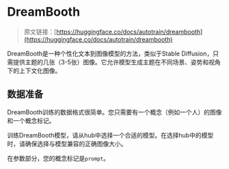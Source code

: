 # DreamBooth

> 原文链接：[https://huggingface.co/docs/autotrain/dreambooth](https://huggingface.co/docs/autotrain/dreambooth)

DreamBooth是一种个性化文本到图像模型的方法，类似于Stable Diffusion，只需提供主题的几张（3-5张）图像。它允许模型生成主题在不同场景、姿势和视角下的上下文化图像。

## 数据准备

DreamBooth训练的数据格式很简单。您只需要有一个概念（例如一个人）的图像和一个概念标记。

训练DreamBooth模型，请从hub中选择一个合适的模型。在选择hub中的模型时，请确保选择与模型兼容的正确图像大小。

在参数部分，您的概念标记是`prompt`。
